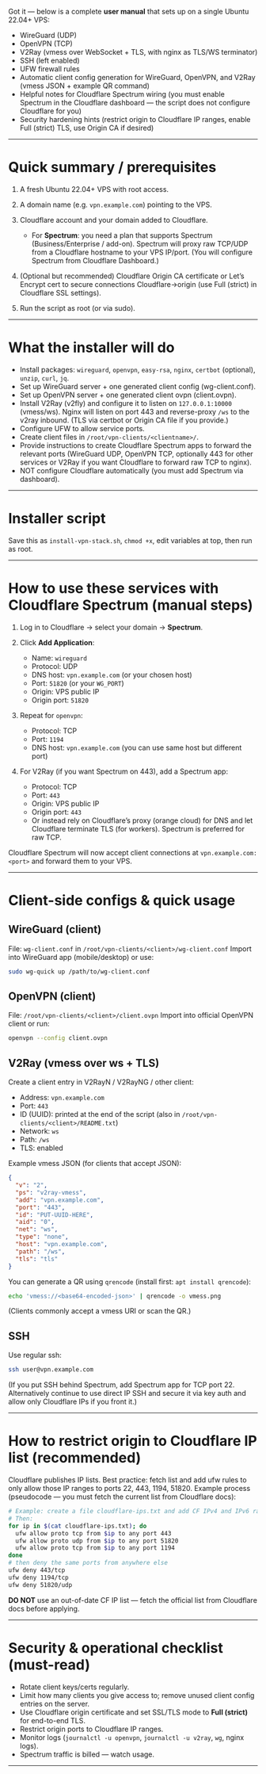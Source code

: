 Got it — below is a complete **user manual** that sets up on a single Ubuntu 22.04+ VPS:

* WireGuard (UDP)
* OpenVPN (TCP)
* V2Ray (vmess over WebSocket + TLS, with nginx as TLS/WS terminator)
* SSH (left enabled)
* UFW firewall rules
* Automatic client config generation for WireGuard, OpenVPN, and V2Ray (vmess JSON + example QR command)
* Helpful notes for Cloudflare Spectrum wiring (you must enable Spectrum in the Cloudflare dashboard — the script does not configure Cloudflare for you)
* Security hardening hints (restrict origin to Cloudflare IP ranges, enable Full (strict) TLS, use Origin CA if desired)

---

# Quick summary / prerequisites

1. A fresh Ubuntu 22.04+ VPS with root access.
2. A domain name (e.g. `vpn.example.com`) pointing to the VPS.
3. Cloudflare account and your domain added to Cloudflare.

   * For **Spectrum**: you need a plan that supports Spectrum (Business/Enterprise / add-on). Spectrum will proxy raw TCP/UDP from a Cloudflare hostname to your VPS IP/port. (You will configure Spectrum from Cloudflare Dashboard.)
4. (Optional but recommended) Cloudflare Origin CA certificate or Let’s Encrypt cert to secure connections Cloudflare→origin (use Full (strict) in Cloudflare SSL settings).
5. Run the script as root (or via sudo).

---

# What the installer will do

* Install packages: `wireguard`, `openvpn`, `easy-rsa`, `nginx`, `certbot` (optional), `unzip`, `curl`, `jq`.
* Set up WireGuard server + one generated client config (wg-client.conf).
* Set up OpenVPN server + one generated client ovpn (client.ovpn).
* Install V2Ray (v2fly) and configure it to listen on `127.0.0.1:10000` (vmess/ws). Nginx will listen on port 443 and reverse-proxy `/ws` to the v2ray inbound. (TLS via certbot or Origin CA file if you provide.)
* Configure UFW to allow service ports.
* Create client files in `/root/vpn-clients/<clientname>/`.
* Provide instructions to create Cloudflare Spectrum apps to forward the relevant ports (WireGuard UDP, OpenVPN TCP, optionally 443 for other services or V2Ray if you want Cloudflare to forward raw TCP to nginx).
* NOT configure Cloudflare automatically (you must add Spectrum via dashboard).

---

# Installer script

Save this as `install-vpn-stack.sh`, `chmod +x`, edit variables at top, then run as root.


---

# How to use these services with Cloudflare Spectrum (manual steps)

1. Log in to Cloudflare → select your domain → **Spectrum**.
2. Click **Add Application**:

   * Name: `wireguard`
   * Protocol: UDP
   * DNS host: `vpn.example.com` (or your chosen host)
   * Port: `51820` (or your `WG_PORT`)
   * Origin: VPS public IP
   * Origin port: `51820`
3. Repeat for `openvpn`:

   * Protocol: TCP
   * Port: `1194`
   * DNS host: `vpn.example.com` (you can use same host but different port)
4. For V2Ray (if you want Spectrum on 443), add a Spectrum app:

   * Protocol: TCP
   * Port: `443`
   * Origin: VPS public IP
   * Origin port: `443`
   * Or instead rely on Cloudflare’s proxy (orange cloud) for DNS and let Cloudflare terminate TLS (for workers). Spectrum is preferred for raw TCP.

Cloudflare Spectrum will now accept client connections at `vpn.example.com:<port>` and forward them to your VPS.

---

# Client-side configs & quick usage

## WireGuard (client)

File: `wg-client.conf` in `/root/vpn-clients/<client>/wg-client.conf`
Import into WireGuard app (mobile/desktop) or use:

```bash
sudo wg-quick up /path/to/wg-client.conf
```

## OpenVPN (client)

File: `/root/vpn-clients/<client>/client.ovpn`
Import into official OpenVPN client or run:

```bash
openvpn --config client.ovpn
```

## V2Ray (vmess over ws + TLS)

Create a client entry in V2RayN / V2RayNG / other client:

* Address: `vpn.example.com`
* Port: `443`
* ID (UUID): printed at the end of the script (also in `/root/vpn-clients/<client>/README.txt`)
* Network: `ws`
* Path: `/ws`
* TLS: enabled

Example vmess JSON (for clients that accept JSON):

```json
{
  "v": "2",
  "ps": "v2ray-vmess",
  "add": "vpn.example.com",
  "port": "443",
  "id": "PUT-UUID-HERE",
  "aid": "0",
  "net": "ws",
  "type": "none",
  "host": "vpn.example.com",
  "path": "/ws",
  "tls": "tls"
}
```

You can generate a QR using `qrencode` (install first: `apt install qrencode`):

```bash
echo 'vmess://<base64-encoded-json>' | qrencode -o vmess.png
```

(Clients commonly accept a vmess URI or scan the QR.)

## SSH

Use regular ssh:

```bash
ssh user@vpn.example.com
```

(If you put SSH behind Spectrum, add Spectrum app for TCP port 22. Alternatively continue to use direct IP SSH and secure it via key auth and allow only Cloudflare IPs if you front it.)

---

# How to restrict origin to Cloudflare IP list (recommended)

Cloudflare publishes IP lists. Best practice: fetch list and add ufw rules to only allow those IP ranges to ports 22, 443, 1194, 51820. Example process (pseudocode — you must fetch the current list from Cloudflare docs):

```bash
# Example: create a file cloudflare-ips.txt and add CF IPv4 and IPv6 ranges
# Then:
for ip in $(cat cloudflare-ips.txt); do
  ufw allow proto tcp from $ip to any port 443
  ufw allow proto udp from $ip to any port 51820
  ufw allow proto tcp from $ip to any port 1194
done
# then deny the same ports from anywhere else
ufw deny 443/tcp
ufw deny 1194/tcp
ufw deny 51820/udp
```

**DO NOT** use an out-of-date CF IP list — fetch the official list from Cloudflare docs before applying.

---


# Security & operational checklist (must-read)

* Rotate client keys/certs regularly.
* Limit how many clients you give access to; remove unused client config entries on the server.
* Use Cloudflare origin certificate and set SSL/TLS mode to **Full (strict)** for end-to-end TLS.
* Restrict origin ports to Cloudflare IP ranges.
* Monitor logs (`journalctl -u openvpn`, `journalctl -u v2ray`, `wg`, nginx logs).
* Spectrum traffic is billed — watch usage.

---

